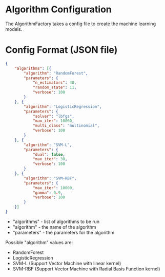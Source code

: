 # Algorithm Configuration

The AlgorithmFactory takes a config file to create the machine learning models.

# Config Format (JSON file)
```json
{ 
	"algorithms": [{
		"algorithm": "RandomForest",
		"parameters": {
			"n_estimators": 40,
			"random_state": 11,
			"verbose": 100
		}
	}, {
		"algorithm": "LogisticRegression",
		"parameters": {
			"solver": "lbfgs",
			"max_iter": 10000,
			"multi_class": "multinomial",
			"verbose": 100
		}
	}, {
		"algorithm": "SVM-L",
		"parameters": {
			"dual": false,
			"max_iter": 30,
			"verbose": 100
		}
	}, {	
		"algorithm": "SVM-RBF",
		"parameters": {
			"max_iter": 10000,
			"gamma": 0.9,
			"verbose": 100
		}
	}]
}
```
* "algorithms" - list of algorithms to be run
* "algorithm" - the name of the algorithm
* "parameters" - the parameters for the algorithm

Possible "algorithm" values are: 

* RandomForest
* LogisticRegression
* SVM-L (Support Vector Machine with linear kernel)
* SVM-RBF (Support Vector Machine with Radial Basis Function kernel)